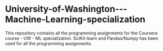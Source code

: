 # University-of-Washington---Machine-Learning-specialization
This repository contains all the programming assignments for the Coursera course - UW - ML specialization. SciKit-learn and Pandas/Numpy has been used for all the programming assignments. 

